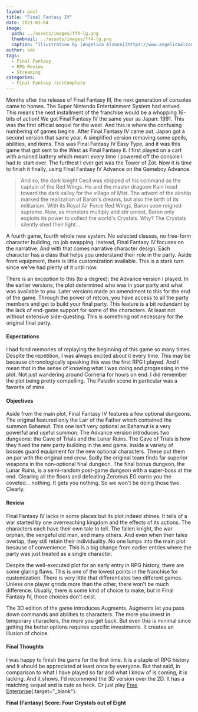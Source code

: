 ```yaml
---
layout: post
title: "Final Fantasy IV"
date: 2021-03-04
image:
  path: ../assets/images/ff4-lg.png
  thumbnail: ../assets/images/ff4-lg.png
  caption: "Illustration by [Angelica Alzona](https://www.angelicaalzona.com/)"
author: sdc
tags:
  - Final Fantasy
  - RPG Review
  - Streaming
categories:
  - Final Fantasy (in)Complete
---
```


Months after the release of Final Fantasy III, the next generation of consoles came to homes. The Super Nintendo Entertainment System had arrived. This means the next installment of the franchise would be a whopping 16-bits of action! We got Final Fantasy IV the same year as Japan: 1991. This was the first official sequel for the west. And this is where the confusing numbering of games begins. After Final Fantasy IV came out, Japan got a second version that same year. A simplified version removing some spells, abilities, and items. This was Final Fantasy IV Easy Type, and it was this game that got sent to the West as Final Fantasy II. I first played on a cart with a ruined battery which meant every time I powered off the console I had to start over. The furthest I ever got was the Tower of Zot. Now it is time to finish it finally, using Final Fantasy IV Advance on the Gameboy Advance.

 <!--more-->

> And so, the dark knight Cecil was stripped of his command as the captain of the Red Wings. He and the master dragoon Kain head toward the dark valley for the village of Mist. The advent of the airship marked the realization of Baron's dreams, but also the birth of its militarism. With its Royal Air Force Red Wings, Baron soon reigned supreme. Now, as monsters multiply and stir unrest, Baron only exploits its power to collect the world's Crystals. Why? The Crystals silently shed their light...

A fourth game, fourth whole new system. No selected classes, no free-form character building, no job swapping. Instead, Final Fantasy IV focuses on the narrative. And with that comes narrative character design. Each character has a class that helps you understand their role in the party. Aside from equipment, there is little customization available. This is a stark turn since we've had plenty of it until now.

There is an exception to this (to a degree): the Advance version I played. In the earlier versions, the plot determined who was in your party and what was available to you. Later versions made an amendment to this for the end of the game. Through the power of retcon, you have access to all the party members and get to build your final party. This feature is a bit redundant by the lack of end-game support for some of the characters. At least not without extensive side-questing. This is something not necessary for the original final party.

#### Expectations
I had fond memories of replaying the beginning of this game so many times. Despite the repetition, I was always excited about it every time. This may be because chronologically speaking this was the first RPG I played. And I mean that in the sense of knowing what I was doing and progressing in the plot. Not just wandering around Corneria for hours on end. I did remember the plot being pretty compelling. The Paladin scene in particular was a favorite of mine.

#### Objectives
Aside from the main plot, Final Fantasy IV features a few optional dungeons. The original featured only the Lair of the Father which contained the summon Bahamut. This one isn't very optional as Bahamut is a very powerful and useful summon. The Advance version introduces two dungeons: the Cave of Trials and the Lunar Ruins. The Cave of Trials is how they fixed the new party building in the end game. Inside a variety of bosses guard equipment for the new optional characters. These put them on par with the original end crew. Sadly the original team finds far superior weapons in the non-optional final dungeon. The final bonus dungeon, the Lunar Ruins, is a semi-random post-game dungeon with a super-boss at the end. Clearing all the floors and defeating Zeromus EG earns you the coveted... nothing. It gets you nothing. So we won't be doing those two. Clearly.

#### Review
Final Fantasy IV lacks in some places but its plot indeed shines. It tells of a war started by one overreaching kingdom and the effects of its actions. The characters each have their own tale to tell. The fallen knight, the war orphan, the vengeful old man, and many others. And even when their tales overlap, they still retain their individuality. No one lumps into the main plot because of convenience. This is a big change from earlier entries where the party was just treated as a single character.

Despite the well-executed plot for an early entry in RPG history, there are some glaring flaws. This is one of the lowest points in the franchise for customization. There is very little that differentiates two different games. Unless one player grinds more than the other, there won't be much difference. Usually, there is some kind of choice to make, but in Final Fantasy IV, those choices don't exist.

The 3D edition of the game introduces Augments. Augments let you pass down commands and abilities to characters. The more you invest in temporary characters, the more you get back. But even this is minimal since getting the better options requires specific investments. It creates an illusion of choice.

#### Final Thoughts
I was happy to finish the game for the first time. It is a staple of RPG history and it should be appreciated at least once by everyone. But that said, in comparison to what I have played so far and what I know of is coming, it is lacking. And it shows. I'd recommend the 3D version over the 2D. It has a matching sequel and is cute as heck. Or just play [Free Enterprise](http://ff4fe.com/){:target="_blank"}.

 **Final (Fantasy) Score: Four Crystals out of Eight**